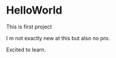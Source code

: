 # HelloWorld
This is first project

I m not exactly new at this but also no pro.

Excited to learn.
